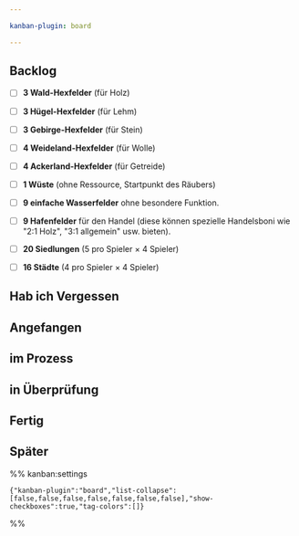 ```yaml
---

kanban-plugin: board

---
```


## Backlog

- [ ] **3 Wald-Hexfelder** (für Holz)
- [ ] **3 Hügel-Hexfelder** (für Lehm)
- [ ] **3 Gebirge-Hexfelder** (für Stein)
- [ ] **4 Weideland-Hexfelder** (für Wolle)
- [ ] **4 Ackerland-Hexfelder** (für Getreide)
- [ ] **1 Wüste** (ohne Ressource, Startpunkt des Räubers)
- [ ] **9 einfache Wasserfelder** ohne besondere Funktion.
- [ ] **9 Hafenfelder** für den Handel (diese können spezielle Handelsboni wie "2:1 Holz", "3:1 allgemein" usw. bieten).
- [ ] **20 Siedlungen** (5 pro Spieler × 4 Spieler)
- [ ] **16 Städte** (4 pro Spieler × 4 Spieler)


## Hab ich Vergessen



## Angefangen



## im Prozess



## in Überprüfung



## Fertig



## Später





%% kanban:settings
```
{"kanban-plugin":"board","list-collapse":[false,false,false,false,false,false,false],"show-checkboxes":true,"tag-colors":[]}
```
%%